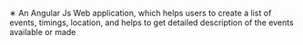 ∗ An Angular Js Web application, which helps users to create a list of events, timings, location, and helps to get detailed description of the events available or made

